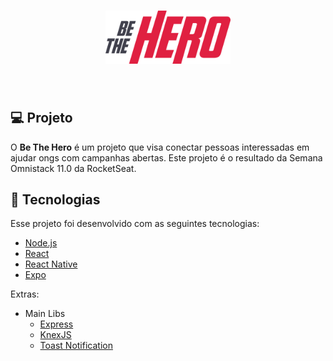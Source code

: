 <h1 align="center">
    <img alt="Semana OmniStack" src="frontend/src/assets/img/logo.svg" width="200px" />
</h1>

<br>

## 💻 Projeto

O **Be The Hero** é um projeto que visa conectar pessoas interessadas em ajudar ongs com campanhas abertas. Este projeto é o resultado da Semana Omnistack 11.0 da RocketSeat.

## :rocket: Tecnologias

Esse projeto foi desenvolvido com as seguintes tecnologias:

- [Node.js](https://nodejs.org/en/)
- [React](https://reactjs.org)
- [React Native](https://facebook.github.io/react-native/)
- [Expo](https://expo.io/)

Extras:

- Main Libs
  - [Express](https://expressjs.com/pt-br/)
  - [KnexJS](http://knexjs.org/)
  - [Toast Notification](https://github.com/jossmac/react-toast-notifications)
